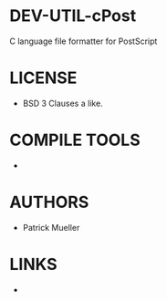 # DEV-UTIL-cPost
C language file formatter for PostScript

LICENSE
===============
* BSD 3 Clauses a like. 

COMPILE TOOLS
===============
* 
 
AUTHORS
===============
* Patrick Mueller

LINKS
===============
* 
